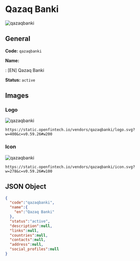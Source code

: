 
# Qazaq Banki 
![qazaqbanki](https://static.openfintech.io/vendors/qazaqbanki/logo.svg?w=400&c=v0.59.26#w200)  

## General 
 
**Code:** `qazaqbanki` 
 
**Name:** 
 
:	[EN] Qazaq Banki 
 
**Status:** `active` 
 

## Images 

### Logo 
 
![qazaqbanki](https://static.openfintech.io/vendors/qazaqbanki/logo.svg?w=400&c=v0.59.26#w200)  

```
https://static.openfintech.io/vendors/qazaqbanki/logo.svg?w=400&c=v0.59.26#w200
```  

### Icon 
 
![qazaqbanki](https://static.openfintech.io/vendors/qazaqbanki/icon.svg?w=278&c=v0.59.26#w100)  

```
https://static.openfintech.io/vendors/qazaqbanki/icon.svg?w=278&c=v0.59.26#w100
```  

## JSON Object 

```json
{
  "code":"qazaqbanki",
  "name":{
    "en":"Qazaq Banki"
  },
  "status":"active",
  "description":null,
  "links":null,
  "countries":null,
  "contacts":null,
  "address":null,
  "social_profiles":null
}
```  
